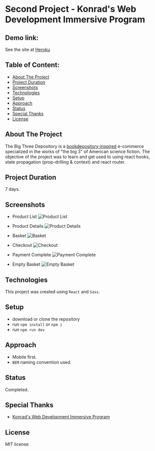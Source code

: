 # Second Project - Konrad's Web Development Immersive Program

## Demo link:
See the site at [Heroku](https://marcialcv-konrad-project2.herokuapp.com/)

## Table of Content:

- [About The Project](#about-the-project)
- [Project Duration](#project-duration)
- [Screenshots](#screenshots)
- [Technologies](#technologies)
- [Setup](#setup)
- [Approach](#approach)
- [Status](#status)
- [Special Thanks](#special-thanks)
- [License](#license)

## About The Project
The Big Three Depository is a [bookdepository-inspired](https://www.bookdepository.com/) e-commerce specialized in the works of "the big 3" of American science fiction. The objective of the project was to learn and get used to using react hooks, state propagation (prop-drilling & context) and react router.

## Project Duration
7 days.

## Screenshots

- Product List
![Product List](https://i.imgur.com/59xIeIL.png)

- Product Details
![Product Details](https://i.imgur.com/jqO0eFK.png)

- Basket
![Basket](https://i.imgur.com/FUNSb4e.png)

- Checkout
![Checkout](https://i.imgur.com/ZlbcgV8.png)

- Payment Complete
![Payment Complete](https://i.imgur.com/J21JMd2.png)

- Empty Basket
![Empty Basket](https://i.imgur.com/ZKHBNCk.png)

## Technologies
This project was created using `React` and `Sass`.

## Setup
- download or clone the repository
- run `npm install` or `npm i`
- run `npm run dev`

## Approach
- Mobile first.
- `BEM` naming convention used.

## Status
Completed.

## Special Thanks
- [Konrad's Web Development Immersive Program](https://www.konrad.com/careers/san-jose/web-development-program)

## License
MIT license
